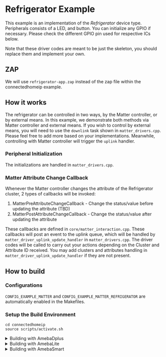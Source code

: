 # Refrigerator Example
This example is an implementation of the *Refrigerator* device type. Peripherals consists of a LED, and button.
You can initialize any GPIO if necessary. Please check the different GPIO pin used for respective ICs below.

Note that these driver codes are meant to be just the skeleton, you should replace them and implement your own.

## ZAP
We will use `refrigerator-app.zap` instead of the zap file within the connectedhomeip example.

## How it works
The refrigerator can be controlled in two ways, by the Matter controller, or by external means. 
In this example, we demonstrate both methods via Matter controller and external means.
If you wish to control by external means, you will need to use the `downlink` task shown in `matter_drivers.cpp`. Please feel free to add more based on your implementations. Meanwhile, controlling with Matter controller will trigger the `uplink` handler.

### Peripheral Initialization
The initializations are handled in `matter_drivers.cpp`.

### Matter Attribute Change Callback
Whenever the Matter controller changes the attribute of the Refrigerator cluster, 2 types of callbacks will be invoked:
  1. MatterPreAttributeChangeCallback - Change the status/value before updating the attribute (TBD)
  2. MatterPostAttributeChangeCallback - Change the status/value after updating the attribute

These callbacks are defined in `core/matter_interaction.cpp`.
These callbacks will post an event to the uplink queue, which will be handled by `matter_driver_uplink_update_handler` in `matter_drivers.cpp`.
The driver codes will be called to carry out your actions depending on the Cluster and Attribute ID received.
You may add clusters and attributes handling in `matter_driver_uplink_update_handler` if they are not present. 

## How to build

### Configurations
`CONFIG_EXAMPLE_MATTER` and `CONFIG_EXAMPLE_MATTER_REFRIGERATOR` are automatically enabled in the Makefiles.

### Setup the Build Environment
  
    cd connectedhomeip
    source scripts/activate.sh

<details>
  <summary>Building with AmebaDplus</summary>

### AmebaDplus (RTL8721Dx)

#### GPIO Pin Configuration

| Peripheral | Pin   |
| ---------- | ----- |
| LED        | PB_18 |
| Button     | PA_12 |

#### Build Matter Libraries

    cd ameba-rtos/amebadplus_gcc_project
    make -C project_km4/asdk refrigerator_port

#### Build the Final Firmware

    cd ameba-rtos/amebadplus_gcc_project
    make all MATTER_EXAMPLE=refrigerator

#### Flash the Image
Refer to this [guide](https://github.com/Ameba-AIoT/ameba-rtos/blob/master/README.md#flashing) to flash the image with Windows Image Tool

#### Clean Matter Libraries and Firmware

    cd ameba-rtos/amebadplus_gcc_project/project_km4
    make clean
</details>

<details>
  <summary>Building with AmebaLite</summary>

### AmebaLite (RTL8720EA / RTL8726EA)

#### GPIO Pin Configuration

| Peripheral | Pin   |
| ---------- | ----- |
| LED        | PA_31 |
| Button     | PA_29 |

#### Build Matter Libraries

    cd ameba-rtos/amebalite_gcc_project
    make -C project_km4/asdk refrigerator_port

#### Build the Final Firmware

    cd ameba-rtos/amebadlite_gcc_project
    make all MATTER_EXAMPLE=refrigerator

#### Flash the Image
Refer to this [guide](https://github.com/Ameba-AIoT/ameba-rtos/blob/master/README.md#flashing) to flash the image with Windows Image Tool

#### Clean Matter Libraries and Firmware

    cd ameba-rtos/amebalite_gcc_project/project_km4
    make clean
</details>

<details>
  <summary>Building with AmebaSmart</summary>

### AmebaSmart (RTL8730E)

#### GPIO Pin Configuration

| Peripheral | Pin   |
| ---------- | ----- |
| LED        | PA_5  |
| Button     | PA_10 |

#### Build Matter Libraries

    cd ameba-rtos/amebasmart_gcc_project
    make -C project_ap/asdk refrigerator_port

#### Build the Final Firmware

    cd ameba-rtos/amebasmart_gcc_project
    make all MATTER_EXAMPLE=refrigerator

#### Flash the Image
Refer to this [guide](https://github.com/Ameba-AIoT/ameba-rtos/blob/master/README.md#flashing) to flash the image with Windows Image Tool

#### Clean Matter Libraries and Firmware

    cd ameba-rtos/amebasmart_gcc_project/project_ap
    make clean
</details>
